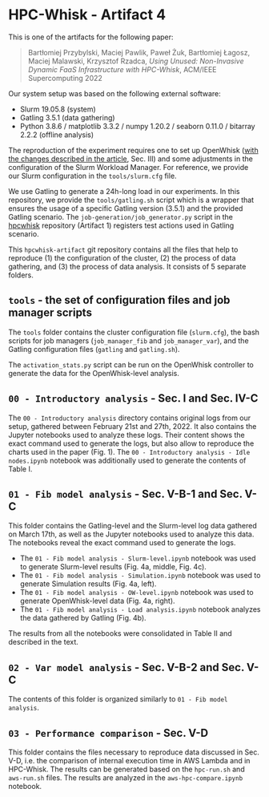 # HPC-Whisk - Artifact 4

This is one of the artifacts for the following paper:

> Bartłomiej Przybylski, Maciej Pawlik, Paweł Żuk, Bartłomiej Łagosz, Maciej Malawski, Krzysztof Rzadca, _Using Unused: Non-Invasive Dynamic FaaS Infrastructure with HPC-Whisk_, ACM/IEEE Supercomputing 2022


Our system setup was based on the following external software:

* Slurm 19.05.8 (system)
* Gatling 3.5.1 (data gathering)
* Python 3.8.6 / matplotlib 3.3.2 / numpy 1.20.2 / seaborn 0.11.0 / bitarray 2.2.2 (offline analysis)

The reproduction of the experiment requires one to set up OpenWhisk ([with the changes described in the article](https://github.com/hpcwhisk/openwhisk-runtime-go/), Sec. III) and some adjustments in the configuration of the Slurm Workload Manager. For reference, we provide our Slurm configuration in the `tools/slurm.cfg` file.

We use Gatling to generate a 24h-long load in our experiments. In this repository, we provide the `tools/gatling.sh` script which is a wrapper that ensures the usage of a specific Gatling version (3.5.1) and the provided Gatling scenario. The `job-generation/job_generator.py` script in the [hpcwhisk](https://github.com/hpcwhisk/hpcwhisk) repository (Artifact 1) registers test actions used in Gatling scenario.

This `hpcwhisk-artifact` git repository contains all the files that help to reproduce (1) the configuration of the cluster, (2) the process of data gathering, and (3) the process of data analysis. It consists of 5 separate folders.

## `tools` - the set of configuration files and job manager scripts

The `tools` folder contains the cluster configuration file (`slurm.cfg`), the bash scripts for job managers (`job_manager_fib` and `job_manager_var`), and the Gatling configuration files (`gatling` and `gatling.sh`).

The `activation_stats.py` script can be run on the OpenWhisk controller to generate the data for the OpenWhisk-level analysis.

## `00 - Introductory analysis` - Sec. I and Sec. IV-C

The `00 - Introductory analysis` directory contains original logs from our setup, gathered between February 21st and 27th, 2022. It also contains the Jupyter notebooks used to analyze these logs. Their content shows the exact command used to generate the logs, but also allow to reproduce the charts used in the paper (Fig. 1). The `00 - Introductory analysis - Idle nodes.ipynb` notebook was additionally used to generate the contents of Table I.

## `01 - Fib model analysis` - Sec. V-B-1 and Sec. V-C

This folder contains the Gatling-level and the Slurm-level log data gathered on March 17th, as well as the Jupyter notebooks used to analyze this data. The notebooks reveal the exact command used to generate the logs.

* The `01 - Fib model analysis - Slurm-level.ipynb` notebook was used to generate Slurm-level results (Fig. 4a, middle, Fig. 4c).
* The `01 - Fib model analysis - Simulation.ipynb` notebook was used to generate Simulation results (Fig. 4a, left).
* The `01 - Fib model analysis - OW-level.ipynb` notebook was used to generate OpenWhisk-level data (Fig. 4a, right). 
* The `01 - Fib model analysis - Load analysis.ipynb` notebook analyzes the data gathered by Gatling (Fig. 4b).

The results from all the notebooks were consolidated in Table II and described in the text.

## `02 - Var model analysis` - Sec. V-B-2 and Sec. V-C

The contents of this folder is organized similarly to `01 - Fib model analysis`.

## `03 - Performance comparison` - Sec. V-D

This folder contains the files necessary to reproduce data discussed in Sec. V-D, i.e. the comparison of internal execution time in AWS Lambda and in HPC-Whisk. The results can be generated based on the `hpc-run.sh` and `aws-run.sh` files. The results are analyzed in the `aws-hpc-compare.ipynb` notebook.
